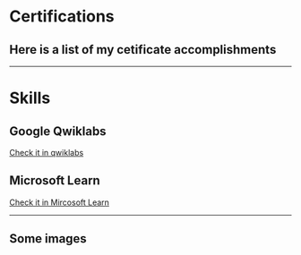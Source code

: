 # Certifications
##  Here is a list of my cetificate accomplishments

---

# Skills

## Google Qwiklabs

[Check it in qwiklabs](https://google.qwiklabs.com/public_profiles/a6cc8f9e-8a10-40a7-ae66-095d0c1308dd "My Qwiklabs Profile")

## Microsoft Learn
[Check it in Mircosoft Learn](https://docs.microsoft.com/en-us/users/adebayoomolumo-0432/achievements "Microsoft Profile Achievements")

---
## Some images
